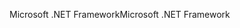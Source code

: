 <span data-ttu-id="6f5eb-101">Microsoft .NET Framework</span><span class="sxs-lookup"><span data-stu-id="6f5eb-101">Microsoft .NET Framework</span></span>